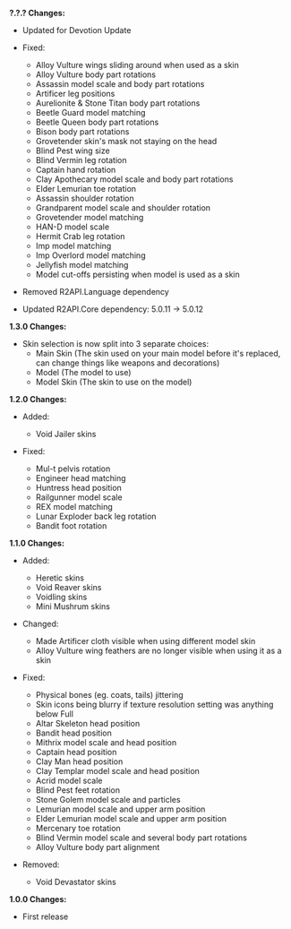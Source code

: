 **?.?.? Changes:**

* Updated for Devotion Update

* Fixed:
  * Alloy Vulture wings sliding around when used as a skin
  * Alloy Vulture body part rotations
  * Assassin model scale and body part rotations
  * Artificer leg positions
  * Aurelionite & Stone Titan body part rotations
  * Beetle Guard model matching
  * Beetle Queen body part rotations
  * Bison body part rotations
  * Grovetender skin's mask not staying on the head
  * Blind Pest wing size
  * Blind Vermin leg rotation
  * Captain hand rotation
  * Clay Apothecary model scale and body part rotations
  * Elder Lemurian toe rotation
  * Assassin shoulder rotation
  * Grandparent model scale and shoulder rotation
  * Grovetender model matching
  * HAN-D model scale
  * Hermit Crab leg rotation
  * Imp model matching
  * Imp Overlord model matching
  * Jellyfish model matching
  * Model cut-offs persisting when model is used as a skin

* Removed R2API.Language dependency
* Updated R2API.Core dependency: 5.0.11 -> 5.0.12

**1.3.0 Changes:**

* Skin selection is now split into 3 separate choices:
  * Main Skin (The skin used on your main model before it's replaced, can change things like weapons and decorations)
  * Model (The model to use)
  * Model Skin (The skin to use on the model)

**1.2.0 Changes:**

* Added:
  * Void Jailer skins

* Fixed:
  * Mul-t pelvis rotation
  * Engineer head matching
  * Huntress head position
  * Railgunner model scale
  * REX model matching
  * Lunar Exploder back leg rotation
  * Bandit foot rotation

**1.1.0 Changes:**

* Added:
  * Heretic skins
  * Void Reaver skins
  * Voidling skins
  * Mini Mushrum skins

* Changed:
  * Made Artificer cloth visible when using different model skin
  * Alloy Vulture wing feathers are no longer visible when using it as a skin

* Fixed:
  * Physical bones (eg. coats, tails) jittering
  * Skin icons being blurry if texture resolution setting was anything below Full
  * Altar Skeleton head position
  * Bandit head position
  * Mithrix model scale and head position
  * Captain head position
  * Clay Man head position
  * Clay Templar model scale and head position
  * Acrid model scale
  * Blind Pest feet rotation
  * Stone Golem model scale and particles
  * Lemurian model scale and upper arm position
  * Elder Lemurian model scale and upper arm position
  * Mercenary toe rotation
  * Blind Vermin model scale and several body part rotations
  * Alloy Vulture body part alignment

* Removed:
  * Void Devastator skins

**1.0.0 Changes:**

* First release